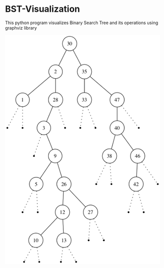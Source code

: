 # BST-Visualization

This python program visualizes Binary Search Tree and its operations using graphviz library

![BST Same View](https://github.com/sengorajkumar/BST-Visualization/blob/master/BSTAfterDelete.png)

